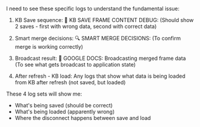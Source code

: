 I need to see these specific logs to understand the fundamental issue:

  1. KB Save sequence:
  💾 KB SAVE FRAME CONTENT DEBUG:
  (Should show 2 saves - first with wrong data, second with correct data)

  2. Smart merge decisions:
  🔍 SMART MERGE DECISIONS:
  (To confirm merge is working correctly)

  3. Broadcast result:
  🔄 GOOGLE DOCS: Broadcasting merged frame data
  (To see what gets broadcast to application state)

  4. After refresh - KB load:
  Any logs that show what data is being loaded from KB after refresh (not
  saved, but loaded)

  These 4 log sets will show me:
  - What's being saved (should be correct)
  - What's being loaded (apparently wrong)
  - Where the disconnect happens between save and load